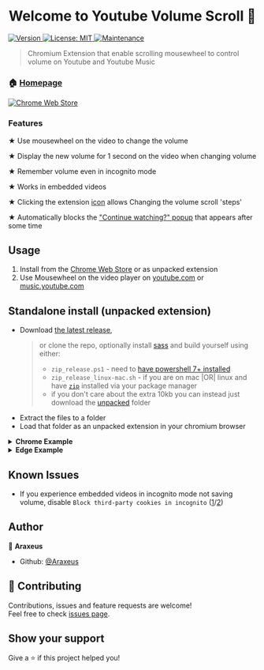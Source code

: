 <h1 align="center">Welcome to Youtube Volume Scroll 👋</h1>
<p>
  <a href="https://github.com/Araxeus/Youtube-Volume-Scroll/releases" target="_blank">
    <img alt="Version" src="https://img.shields.io/github/release/Araxeus/Youtube-Volume-Scroll.svg" onerror='this.onerror=undefined; this.src="https://img.shields.io/badge/version-1.4.0-blue.svg?cacheSeconds=2592000"'/>
  </a>
  <a href="https://github.com/Araxeus/Youtube-Volume-Scroll/blob/main/LICENSE" target="_blank">
    <img alt="License: MIT" src="https://img.shields.io/badge/License-MIT-yellow.svg" />
  </a>
   <a href="https://github.com/Araxeus/Youtube-Volume-Scroll" target="_blank">
    <img alt="Maintenance" src="https://img.shields.io/badge/Maintained%3F-yes-green.svg" />
  </a>
</p>

>  Chromium Extension that enable scrolling mousewheel to control volume on Youtube and Youtube Music
 
### 🏠 [Homepage](https://github.com/Araxeus/Youtube-Volume-Scroll#welcome-to-youtube-volume-scroll-)

 <a href="https://chrome.google.com/webstore/detail/youtube-volume-scroll/agadcopafaojndinhloilcanpfpbonbk" target="_blank">
    <img alt="Chrome Web Store" src="https://img.shields.io/chrome-web-store/v/agadcopafaojndinhloilcanpfpbonbk?style=for-the-badge" />
  </a>

### Features

★ Use mousewheel on the video to change the volume

★ Display the new volume for 1 second on the video when changing volume

★ Remember volume even in incognito mode

★ Works in embedded videos

★ Clicking the extension [icon](https://user-images.githubusercontent.com/78568641/152661730-3b6be926-a163-47d8-a337-ddd929183317.png) allows Changing the volume scroll 'steps'

★ Automatically blocks the ["Continue watching?" popup](https://user-images.githubusercontent.com/61631665/129977894-01c60740-7ec6-4bf0-9a2c-25da24491b0e.png) that appears after some time

## Usage

1. Install from the [Chrome Web Store](https://chrome.google.com/webstore/detail/youtube-volume-scroll/agadcopafaojndinhloilcanpfpbonbk) or as unpacked extension
2. Use Mousewheel on the video player on [youtube.com](youtube.com) or [music.youtube.com](music.youtube.com)

## Standalone install (unpacked extension)

* Download [the latest release](https://github.com/Araxeus/Youtube-Volume-Scroll/releases), 
  > or clone the repo, optionally install [sass](https://sass-lang.com/install) and build yourself using either:
  > * `zip_release.ps1` - need to [have powershell 7+ installed](https://docs.microsoft.com/en-us/powershell/scripting/install/installing-powershell)
  > * `zip_release_linux-mac.sh` - if you are on mac |OR| linux and have [`zip`](https://linux.die.net/man/1/zip) installed via your package manager
  > * if you don't care about the extra 10kb you can instead just download the [unpacked](unpacked) folder
* Extract the files to a folder
* Load that folder as an unpacked extension in your chromium browser

 <details>
<summary><b>Chrome Example</b></summary>

![ChromeUnpacked](assets/ChromeUnpacked.png)
</details>

 <details>
  <summary><b>Edge Example</b></summary>

![EdgeUnpacked](assets/EdgeUnpacked.png)
</details>

## Known Issues

* If you experience embedded videos in incognito mode not saving volume, disable `Block third-party cookies in incognito` ([1](https://i.stack.imgur.com/mEidB.png)/[2](https://user-images.githubusercontent.com/78568641/155840831-d3cb8fa8-4d17-457a-944e-638a813600d7.png))

## Author

👤 **Araxeus**

* Github: [@Araxeus](https://github.com/Araxeus)

## 🤝 Contributing

Contributions, issues and feature requests are welcome!<br />Feel free to check [issues page](https://github.com/Araxeus/Youtube-Volume-Scroll/issues). 

## Show your support

Give a ⭐️ if this project helped you!
